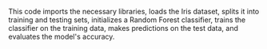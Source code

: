 This code imports the necessary libraries, loads the Iris dataset, splits it into training and testing sets,
initializes a Random Forest classifier, trains the classifier on the training data, makes predictions on the 
test data, and evaluates the model's accuracy.
